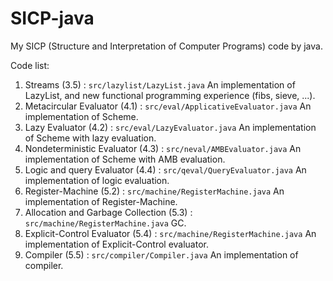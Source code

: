 # SICP-java
My SICP (Structure and Interpretation of Computer Programs) code by java.

Code list:

1. Streams (3.5) : `src/lazylist/LazyList.java` An implementation of LazyList, and new functional programming experience (fibs, sieve, ...).
2. Metacircular Evaluator (4.1) : `src/eval/ApplicativeEvaluator.java` An implementation of Scheme.
3. Lazy Evaluator (4.2) : `src/eval/LazyEvaluator.java` An implementation of Scheme with lazy evaluation.
4. Nondeterministic Evaluator (4.3) : `src/neval/AMBEvaluator.java` An implementation of Scheme with AMB evaluation.
5. Logic and query Evaluator (4.4) : `src/qeval/QueryEvaluator.java` An implementation of logic evaluation.
6. Register-Machine (5.2) : `src/machine/RegisterMachine.java` An implementation of Register-Machine.
7. Allocation and Garbage Collection (5.3) : `src/machine/RegisterMachine.java` GC.
8. Explicit-Control Evaluator (5.4) : `src/machine/RegisterMachine.java` An implementation of Explicit-Control evaluator.
9. Compiler (5.5) : `src/compiler/Compiler.java` An implementation of compiler.
